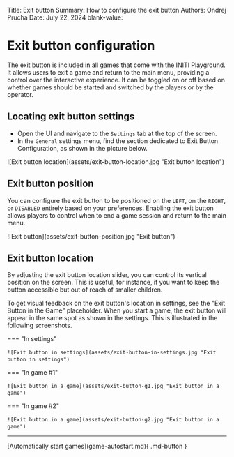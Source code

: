 Title:   Exit button
Summary: How to configure the exit button
Authors: Ondrej Prucha
Date:    July 22, 2024
blank-value:

# Exit button configuration

The exit button is included in all games that come with the INITI Playground. It allows users to exit a game and return to the main menu, providing a control over the interactive experience. It can be toggled on or off based on whether games should be started and switched by the players or by the operator.

## Locating exit button settings

- Open the UI and navigate to the `Settings` tab at the top of the screen.
- In the `General` settings menu, find the section dedicated to Exit Button Configuration, as shown in the picture below.

<div class="center imageWidth" markdown>
![Exit button location](assets/exit-button-location.jpg "Exit button location")
</div>

## Exit button position

You can configure the exit button to be positioned on the `LEFT`, on the `RIGHT`, or `DISABLED` entirely based on your preferences. Enabling the exit button allows players to control when to end a game session and return to the main menu.

<div class="center imageWidth" markdown>
![Exit button](assets/exit-button-position.jpg "Exit button")
</div>


## Exit button location

By adjusting the exit button location slider, you can control its vertical position on the screen. This is useful, for instance, if you want to keep the button accessible but out of reach of smaller children.

To get visual feedback on the exit button's location in settings, see the "Exit Button in the Game" placeholder. When you start a game, the exit button will appear in the same spot as shown in the settings. This is illustrated in the following screenshots.


<div class="center imageWidth" markdown>

=== "In settings"

    ![Exit button in settings](assets/exit-button-in-settings.jpg "Exit button in settings")

=== "In game #1"

    ![Exit button in a game](assets/exit-button-g1.jpg "Exit button in a game")

=== "In game #2"

    ![Exit button in a game](assets/exit-button-g2.jpg "Exit button in a game")

</div>

----


<div class="center" markdown>
[Automatically start games](game-autostart.md){ .md-button }
</div>

<br />